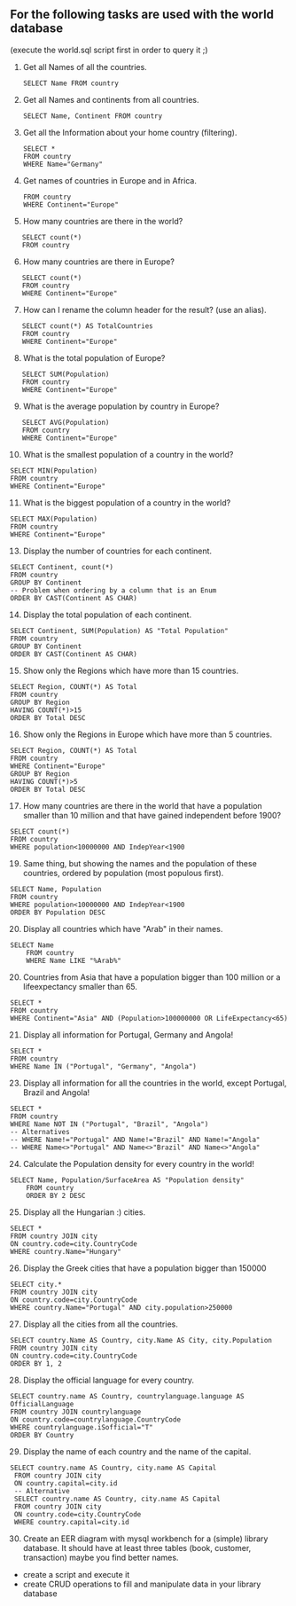## For the following tasks are used with the world database

(execute the world.sql script first in order to query it ;)

1. Get all Names of all the countries.
   
   ```
   SELECT Name FROM country
2. Get all Names and continents from all countries.
   ```
   SELECT Name, Continent FROM country

3. Get all the Information about your home country (filtering).
   ```
   SELECT *
   FROM country
   WHERE Name="Germany"
   
4. Get names of countries in Europe and in Africa.
   ```SELECT Name
   FROM country
   WHERE Continent="Europe"
   
5. How many countries are there in the world?
```
   SELECT count(*)
   FROM country
```

6. How many countries are there in Europe?
```
   SELECT count(*)
   FROM country
   WHERE Continent="Europe"
```

7. How can I rename the column header for the result? (use an alias).
```   
   SELECT count(*) AS TotalCountries
   FROM country
   WHERE Continent="Europe"
```

8. What is the total population of Europe?
```
   SELECT SUM(Population)
   FROM country
   WHERE Continent="Europe"
```

9. What is the average population by country in Europe?
```
   SELECT AVG(Population)
   FROM country
   WHERE Continent="Europe"
```

10. What is the smallest population of a country in the world?
```
SELECT MIN(Population)
FROM country
WHERE Continent="Europe"
```

11. What is the biggest population of a country in the world?
```
SELECT MAX(Population)
FROM country
WHERE Continent="Europe"
```

13. Display the number of countries for each continent.
```
SELECT Continent, count(*)
FROM country
GROUP BY Continent
-- Problem when ordering by a column that is an Enum
ORDER BY CAST(Continent AS CHAR)
```
14. Display the total population of each continent.
```
SELECT Continent, SUM(Population) AS "Total Population"
FROM country
GROUP BY Continent
ORDER BY CAST(Continent AS CHAR)
```
15. Show only the Regions which have more than 15 countries.
```
SELECT Region, COUNT(*) AS Total
FROM country
GROUP BY Region
HAVING COUNT(*)>15
ORDER BY Total DESC
```
16. Show only the Regions in Europe which have more than 5 countries.
```
SELECT Region, COUNT(*) AS Total
FROM country
WHERE Continent="Europe"
GROUP BY Region
HAVING COUNT(*)>5
ORDER BY Total DESC
```
17. How many countries are there in the world that have a population smaller than 10 million and that have gained independent before 1900?
```
SELECT count(*)
FROM country
WHERE population<10000000 AND IndepYear<1900
```
19. Same thing, but showing the names and the population of these countries, ordered by population (most populous first).
```
SELECT Name, Population
FROM country
WHERE population<10000000 AND IndepYear<1900
ORDER BY Population DESC
```
20. Display all countries which have "Arab" in their names.
```
SELECT Name
    FROM country
    WHERE Name LIKE "%Arab%"
```
20. Countries from Asia that have a population bigger than 100 million or a lifeexpectancy smaller than 65.
```
SELECT *
FROM country
WHERE Continent="Asia" AND (Population>100000000 OR LifeExpectancy<65)
```
21. Display all information for Portugal, Germany and Angola!
```
SELECT *
FROM country
WHERE Name IN ("Portugal", "Germany", "Angola")
```
23. Display all information for all the countries in the world, except Portugal, Brazil and Angola!
```
SELECT *
FROM country
WHERE Name NOT IN ("Portugal", "Brazil", "Angola")
-- Alternatives
-- WHERE Name!="Portugal" AND Name!="Brazil" AND Name!="Angola"
-- WHERE Name<>"Portugal" AND Name<>"Brazil" AND Name<>"Angola"
```
24. Calculate the Population density for every country in the world!
```
SELECT Name, Population/SurfaceArea AS "Population density"
    FROM country
    ORDER BY 2 DESC
```
25. Display all the Hungarian :) cities.
```
SELECT *
FROM country JOIN city
ON country.code=city.CountryCode
WHERE country.Name="Hungary"
```
26. Display the Greek cities that have a population bigger than 150000
```
SELECT city.*
FROM country JOIN city
ON country.code=city.CountryCode
WHERE country.Name="Portugal" AND city.population>250000
```
27. Display all the cities from all the countries.
```
SELECT country.Name AS Country, city.Name AS City, city.Population
FROM country JOIN city
ON country.code=city.CountryCode
ORDER BY 1, 2
```
28. Display the official language for every country.
```
SELECT country.name AS Country, countrylanguage.language AS OfficialLanguage
FROM country JOIN countrylanguage
ON country.code=countrylanguage.CountryCode
WHERE countrylanguage.iSofficial="T"
ORDER BY Country
```
29. Display the name of each country and the name of the capital.
```
SELECT country.name AS Country, city.name AS Capital
 FROM country JOIN city
 ON country.capital=city.id
 -- Alternative
 SELECT country.name AS Country, city.name AS Capital
 FROM country JOIN city
 ON country.code=city.CountryCode
 WHERE country.capital=city.id
```

30. Create an EER diagram with mysql workbench for a (simple) library database. It should have at least three tables (book, customer, transaction) maybe you find better names.
   - create a script and execute it
   - create CRUD operations to fill and manipulate data in your library database
